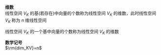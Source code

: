 **维数**  
线性空间 $V_K$ 的基(若存在)中向量的个数称为线性空间 $V_K$ 的维数，此时线性空间 $V_K$ 称为 $n$ 维线性空间  
  
线性空间 $V_K$ 的一个基中向量的个数称为线性空间 $V_K$ 的维数  
  
**数学记号**  
 $\rm{dim_KV}=n$  
